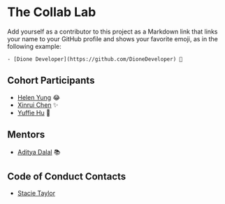 # The Collab Lab

Add yourself as a contributor to this project as a Markdown link that links your name to your GitHub profile and shows your favorite emoji, as in the following example:

    - [Dione Developer](https://github.com/DioneDeveloper) 💅

## Cohort Participants

- [Helen Yung](https://github.com/h-yung) 😂
- [Xinrui Chen](https://github.com/xynree) ✨
- [Yuffie Hu](https://github.com/yuff1006) 🌿

## Mentors

- [Aditya Dalal](https://github.com/adidalal) :books:

## Code of Conduct Contacts

- [Stacie Taylor](https://github.com/stacietaylorcima)
